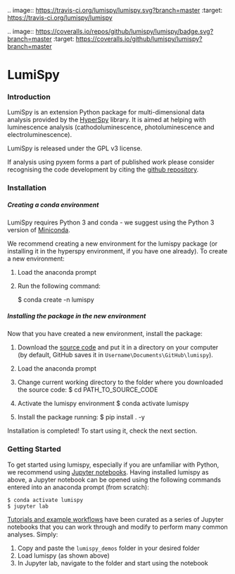 .. image:: https://travis-ci.org/lumispy/lumispy.svg?branch=master
    :target: https://travis-ci.org/lumispy/lumispy

.. image:: https://coveralls.io/repos/github/lumispy/lumispy/badge.svg?branch=master
    :target: https://coveralls.io/github/lumispy/lumispy?branch=master
    
# LumiSpy

### Introduction

LumiSpy is an extension Python package for multi-dimensional data analysis provided
by the [HyperSpy](http://hyperspy.org) library. It is aimed at helping with luminescence analysis (cathodoluminescence, photoluminescence and electroluminescence).

LumiSpy is released under the GPL v3 license. 

If analysis using pyxem forms a part of published work please consider recognising the code 
development by citing the [github repository](www.github.com/lumispy/lumispy).

### Installation

##### Creating a conda environment

LumiSpy requires Python 3 and conda - we suggest using the Python 3 version of [Miniconda](https://conda.io/miniconda.html).

We recommend creating a new environment for the lumispy package (or installing it in the hyperspy environment, if you have one already). To create a new environment:

1. Load the anaconda prompt

2. Run the following command:

    $ conda create -n lumispy

##### Installing the package in the new environment

Now that you have created a new environment, install the package:

1. Download the [source code](https://github.com/pyxem/pyxem) and put it in a directory on your computer (by default, GitHub saves it in `Username\Documents\GitHub\lumispy`).

2. Load the anaconda prompt

3. Change current working directory to the folder where you downloaded the source code:
    $ cd PATH_TO_SOURCE_CODE

4. Activate the lumispy environment
    $ conda activate lumispy

5. Install the package running:
    $ pip install . -y

Installation is completed! To start using it, check the next section.

### Getting Started

To get started using lumispy, especially if you are unfamiliar with Python, we recommend using [Jupyter notebooks](https://jupyter.org/). Having installed lumispy as above, a Jupyter notebook can be opened using the following commands entered into an anaconda prompt (from scratch):

    $ conda activate lumispy
    $ jupyter lab

[Tutorials and example workflows](https://github.com/LumiSpy/lumispy/tree/master/lumispy_demos) have been curated as a series of Jupyter notebooks that you can work through and modify to perform many common analyses. Simply:

1. Copy and paste the `lumispy_demos` folder in your desired folder
2. Load lumispy (as shown above)
3. In Jupyter lab, navigate to the folder and start using the notebook